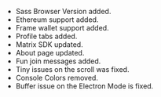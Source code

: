 - Sass Browser Version added.
- Ethereum support added.
- Frame wallet support added.
- Profile tabs added.
- Matrix SDK updated.
- About page updated.
- Fun join messages added.
- Tiny issues on the scroll was fixed.
- Console Colors removed.
- Buffer issue on the Electron Mode is fixed.
